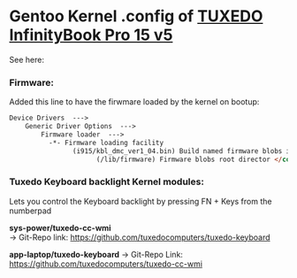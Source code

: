 # Gentoo Kernel .config of [TUXEDO InfinityBook Pro 15 v5](https://www.tuxedocomputers.com/de/Linux-Hardware/Linux-Notebooks/15-16-Zoll/TUXEDO-InfinityBook-Pro-15-v5-SILVER-Edition.tuxedo) 

See here: 

### Firmware:

Added this line to have the firwmare loaded by the kernel on bootup:

```markdown
Device Drivers  --->
    Generic Driver Options  --->
        Firmware loader  --->
          -*- Firmware loading facility
                (i915/kbl_dmc_ver1_04.bin) Build named firmware blobs into the kernel binary
                      (/lib/firmware) Firmware blobs root director </code>
```

### Tuxedo Keyboard backlight Kernel modules:

Lets you control the Keyboard backlight by pressing FN + Keys from the numberpad

**sys-power/tuxedo-cc-wmi** \
-> Git-Repo link: https://github.com/tuxedocomputers/tuxedo-keyboard

**app-laptop/tuxedo-keyboard**
-> Git-Repo Link: https://github.com/tuxedocomputers/tuxedo-cc-wmi
